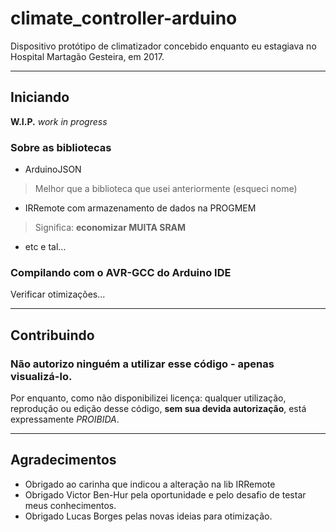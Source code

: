 # climate_controller-arduino
Dispositivo protótipo de climatizador concebido enquanto eu estagiava no Hospital Martagão Gesteira, em 2017. 

----

## Iniciando

**W.I.P.**
_work in progress_

### Sobre as bibliotecas

- ArduinoJSON
> Melhor que a biblioteca que usei anteriormente (esqueci nome)

- IRRemote com armazenamento de dados na PROGMEM
> Significa: **economizar MUITA SRAM**

- etc e tal...

### Compilando com o AVR-GCC do Arduino IDE

Verificar otimizações...

----


## Contribuindo

### Não autorizo ninguém a utilizar esse código - apenas visualizá-lo.
Por enquanto, como não disponibilizei licença: qualquer utilização, reprodução ou edição desse código, **sem sua devida autorização**, está expressamente *PROIBIDA*.


----

## Agradecimentos

* Obrigado ao carinha que indicou a alteração na lib IRRemote
* Obrigado Victor Ben-Hur pela oportunidade e pelo desafio de testar meus conhecimentos.
* Obrigado Lucas Borges pelas novas ideias para otimização.
